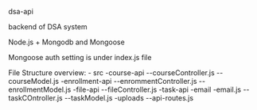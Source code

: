 dsa-api

backend of DSA system

Node.js + Mongodb and Mongoose

Mongoose auth setting is under index.js file

File Structure overview:
    - src
     -course-api
        --courseController.js
        --courseModel.js
    -enrollment-api
        --enrommentController.js
        --enrollmentModel.js
    -file-api
        --fileController.js
    -task-api
        -email
            -email.js
        --taskCOntroller.js
        --taskModel.js
    -uploads
    --api-routes.js